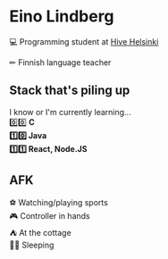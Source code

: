 # Eino Lindberg

💻 Programming student at [Hive Helsinki](https://www.hive.fi/en/)

✏ Finnish language teacher

## Stack that's piling up
I know or I'm currently learning...<br>
0️⃣0️⃣ <strong>C <br>
1️⃣0️⃣ Java <br>
1️⃣1️⃣ React, Node.JS</strong> <br>

## AFK
⚽ Watching/playing sports<br>
🎮 Controller in hands<br>
⛺ At the cottage<br>
🛌🏻 Sleeping<br>

<!--
**einoob/einoob** is a ✨ _special_ ✨ repository because its `README.md` (this file) appears on your GitHub profile.

Here are some ideas to get you started:

- 🔭 I’m currently working on ...
- 🌱 I’m currently learning ...
- 👯 I’m looking to collaborate on ...
- 🤔 I’m looking for help with ...
- 💬 Ask me about ...
- 📫 How to reach me: ...
- 😄 Pronouns: ...
- ⚡ Fun fact: ...
-->
